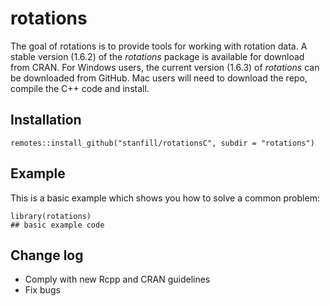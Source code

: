 # rotations

<!-- badges: start -->
<!-- badges: end -->

The goal of rotations is to provide tools for working with rotation data. A stable version (1.6.2) of the *rotations* package is available for download from CRAN.  For Windows users, the current version (1.6.3) of *rotations* can be downloaded from GitHub.  Mac users will need to download the repo, compile the C++ code and install.

## Installation

```
remotes::install_github("stanfill/rotationsC", subdir = "rotations")
```

## Example

This is a basic example which shows you how to solve a common problem:

```{r}
library(rotations)
## basic example code
```

## Change log

* Comply with new Rcpp and CRAN guidelines
* Fix bugs 

